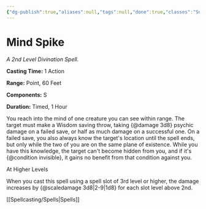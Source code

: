 ```yaml
---
{"dg-publish":true,"aliases":null,"tags":null,"done":true,"classes":"Sorcerer, Warlock, Wizard,","spellLevel":2,"school":"Divination","source":"XGE","permalink":"/spells/mind-spike/","dgHomeLink":false,"dgPassFrontmatter":true}
---
```


# Mind Spike
*A 2nd Level Divination Spell.*

**Casting Time:** 1 Action

**Range:** Point, 60 Feet

**Components:** S 

**Duration:** Timed, 1 Hour

You reach into the mind of one creature you can see within range. The target must make a Wisdom saving throw, taking {@damage 3d8} psychic damage on a failed save, or half as much damage on a successful one. On a failed save, you also always know the target's location until the spell ends, but only while the two of you are on the same plane of existence. While you have this knowledge, the target can't become hidden from you, and if it's {@condition invisible}, it gains no benefit from that condition against you.

At Higher Levels

When you cast this spell using a spell slot of 3rd level or higher, the damage increases by {@scaledamage 3d8|2-9|1d8} for each slot level above 2nd.

[[Spellcasting/Spells|Spells]]